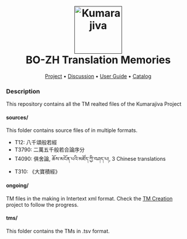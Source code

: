 <h1 align="center">
  <a href=""><img src="https://avatars.githubusercontent.com/u/113319833?s=400&u=92aa22ef97dfb673e5dd10928476a26e9f7610b7&v=4" alt="Kumarajiva" width="130"></a>
  <br>
  BO-ZH Translation Memories
  <br>
</h1>

<p align="center">
  <a href="https://github.com/orgs/The-Kumarajiva-Project/projects/1">Project</a> •
  <a href="https://github.com/orgs/The-Kumarajiva-Project/discussions">Discussion</a> •
  <a href="https://github.com/The-Kumarajiva-Project/BO-to-ZH-TM/wiki">User Guide</a> •
  <a href="https://github.com/The-Kumarajiva-Project/BO-to-ZH-TM/wiki/Catalog">Catalog</a>
</p>



### Description
This repository contains all the TM realted files of the Kumarajiva Project

#### sources/
This folder contains source files of in multiple formats. 
- T12: 八千頌般若經
- T3790: 二萬五千般若合論序分
- T4090: 俱舍論, ཆོས་མངོན་པའི་མཛོད་ཀྱི་བཤད་པ།, 3 Chinese translations
- T310: 《大寶積經》

#### ongoing/
TM files in the making in Intertext xml format. Check the [TM Creation](https://github.com/orgs/The-Kumarajiva-Project/projects/1) project to follow the progress. 


#### tms/
This folder contains the TMs in .tsv format.
